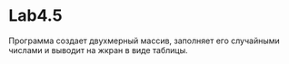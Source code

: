 # Lab4.5
Программа создает двухмерный массив, заполняет его случайными числами и выводит на жкран в виде таблицы.
